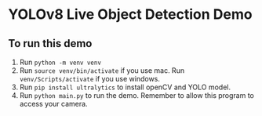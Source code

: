 # YOLOv8 Live Object Detection Demo

## To run this demo

1. Run `python -m venv venv`
2. Run `source venv/bin/activate` if you use mac. Run `venv/Scripts/activate` if you use windows.
3. Run `pip install ultralytics` to install openCV and YOLO model.
4. Run `python main.py` to run the demo. Remember to allow this program to access your camera.

